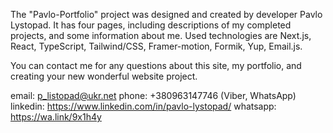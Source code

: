 The "Pavlo-Portfolio" project was designed and created by developer Pavlo Lystopad.
It has four pages, including descriptions of my completed projects, and some information about me.
Used technologies are Next.js, React, TypeScript, Tailwind/CSS, Framer-motion, Formik, Yup, Email.js.

You can contact me for any questions about this site, my portfolio, and creating your new wonderful website project.

email: p_listopad@ukr.net
phone: +380963147746 (Viber, WhatsApp)
linkedin: https://www.linkedin.com/in/pavlo-lystopad/
whatsapp: https://wa.link/9x1h4y
